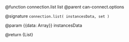 @function connection.list list
@parent can-connect.options

@signature `connection.list( instancesData, set )`

  @param {{data: Array<Object>}} instancesData

  @return {List}
